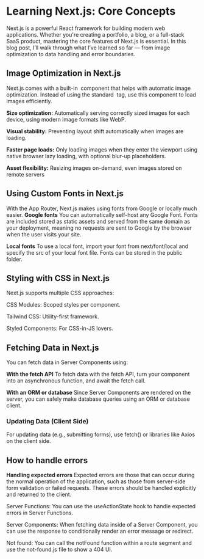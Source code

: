 #  Learning Next.js: Core Concepts 
Next.js is a powerful React framework for building modern web applications. Whether you're creating a portfolio, a blog, or a full-stack SaaS product, mastering the core features of Next.js is essential. In this blog post, I’ll walk through what I’ve learned so far — from image optimization to data handling and error boundaries.

## Image Optimization in Next.js
Next.js comes with a built-in <Image /> component that helps with automatic image optimization. Instead of using the standard <img> tag, use this component to load images efficiently.

**Size optimization:** Automatically serving correctly sized images for each device, using modern image formats like WebP.

**Visual stability:** Preventing layout shift automatically when images are loading.

**Faster page loads:** Only loading images when they enter the viewport using native browser lazy loading, with optional blur-up placeholders.

**Asset flexibility:** Resizing images on-demand, even images stored on remote servers

## Using Custom Fonts in Next.js
With the App Router, Next.js makes using fonts from Google or locally much easier.
**Google fonts**
You can automatically self-host any Google Font. Fonts are included stored as static assets and served from the same domain as your deployment, meaning no requests are sent to Google by the browser when the user visits your site.

**Local fonts**
To use a local font, import your font from next/font/local and specify the src of your local font file. Fonts can be stored in the public folder.

## Styling with CSS in Next.js
Next.js supports multiple CSS approaches:

CSS Modules: Scoped styles per component.

Tailwind CSS: Utility-first framework.

Styled Components: For CSS-in-JS lovers.

## Fetching Data in Next.js
You can fetch data in Server Components using:

**With the fetch API**
To fetch data with the fetch API, turn your component into an asynchronous function, and await the fetch call.

**With an ORM or database**
Since Server Components are rendered on the server, you can safely make database queries using an ORM or database client. 

### Updating Data (Client Side)
For updating data (e.g., submitting forms), use fetch() or libraries like Axios on the client side.

## How to handle errors
**Handling expected errors**
Expected errors are those that can occur during the normal operation of the application, such as those from server-side form validation or failed requests. These errors should be handled explicitly and returned to the client.

Server Functions:
You can use the useActionState hook to handle expected errors in Server Functions.

Server Components:
When fetching data inside of a Server Component, you can use the response to conditionally render an error message or redirect.

Not found:
You can call the notFound function within a route segment and use the not-found.js file to show a 404 UI.

